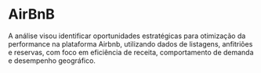 # AirBnB
A análise visou identificar oportunidades estratégicas para otimização da performance na plataforma Airbnb, utilizando dados de listagens, anfitriões e reservas, com foco em eficiência de receita, comportamento de demanda e desempenho geográfico.

